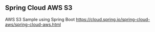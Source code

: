 Spring Cloud AWS S3
---

AWS S3 Sample using Spring Boot https://cloud.spring.io/spring-cloud-aws/spring-cloud-aws.html